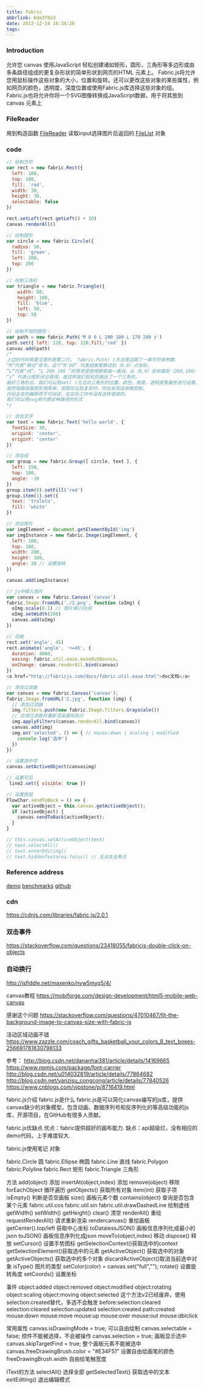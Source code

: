 ```yaml
---
title: fabric
abbrlink: 6de370a3
date: 2017-12-24 16:34:26
tags:
---
```


### Introduction
允许您 canvas 使用JavaScript 轻松创建诸如矩形，圆形，三角形等多边形或由多条路径组成的更复杂形状的简单形状到网页的HTML 元素上。
Fabric.js将允许您用鼠标操作这些对象的大小，位置和旋转。还可以更改这些对象的某些属性，例如网页的颜色，透明度，深度位置或使用Fabric.js库选择这些对象的组。
Fabric.js也将允许你将一个SVG图像转换成JavaScript数据，用于将其放到 canvas 元素上

### FileReader
用到构造函数 <a href="https://developer.mozilla.org/zh-CN/docs/Web/API/FileReader" target="_blank"/>FileReader</a> 读取input选择图片后返回的 <a href="https://developer.mozilla.org/zh-CN/docs/Web/API/FileList" />FileList</a> 对象

### code
```js
// 绘制方形
var rect = new fabric.Rect({
  left: 100,
  top: 100,
  fill: 'red',
  width: 30,
  height: 30,
  selectable: false
})

rect.setLeft(rect.getLeft() + 10)
canvas.renderAll()

// 绘制圆形
var circle = new fabric.Circle({
  radius: 50,
  fill: 'green',
  left: 200,
  top: 200
})

// 绘制三角形
var triangle = new fabric.Triangle({
    width: 80,
    height: 100,
    fill: 'blue',
    left: 50,
    top: 50
})

// 绘制不规则图形：
var path = new fabric.Path('M 0 0 L 200 100 L 170 200 z')
path.set({ left: 120, top: 120,fill:'red' })
canvas.add(path)
/*
上边的代码需要注意的是第二行， fabric.Path( )方法里边跟了一串字符串参数.
“M”代表“移动”命令，这个“M 00” 代表把画笔移动到（0,0）点坐标。
“L”代表“线”，“L 200 100 ”的意思是使用钢笔画一条线，从（0,0）坐标画到（200,100）坐标。
“z” 代表让图形闭合路径。就这样我们轻松的画出了一个三角形。
画好三角形后，我们可以用set( )方法对三角形的位置、颜色、角度、透明度等属性进行设置。
虽然用路径画图形很简单，但图形比较复杂时，你会发现这很难控制，
代码会变的臃肿而不可阅读，在实际工作中没有这样使用的。
我们可以用svg来代替这种路径的形式
*/

// 添加文字
var text = new fabric.Text('hello world', {
  fontSize: 30,
  originX: 'center',
  originY: 'center'
})

// 添加组
var group = new fabric.Group([ circle, text ], {
  left: 150,
  top: 100,
  angle: -10
})
group.item(0).setFill('red')
group.item(1).set({
  text: 'trololo',
  fill: 'white'
})

// 添加图片
var imgElement = document.getElementById('img')
var imgInstance = new fabric.Image(imgElement, {
  left: 100,
  top: 100,
  width: 200,
  height: 100,
  angle: 30 // 设置旋转
})

canvas.add(imgInstance)

// js中插入图片
var canvas = new fabric.Canvas('canvas')
fabric.Image.fromURL('./2.png', function (oImg) {
  oImg.scale(0.1) // 图片缩小10倍
  oImg.setWidth(200)
  canvas.add(oImg)
})

// 动画
rect.set('angle', 45)
rect.animate('angle', '+=45', {
  duration: 4000,
  easing: fabric.util.ease.easeOutBounce,
  onChange: canvas.renderAll.bind(canvas)
})
<a href="http://fabricjs.com/docs/fabric.util.ease.html">doc文档</a>

// 添加过滤器
var canvas = new fabric.Canvas('canvas');
fabric.Image.fromURL('2.jpg', function (img) {
  // 添加过滤器
  img.filters.push(new fabric.Image.filters.Grayscale())
  // 应用过滤器并重新渲染画布执行
  img.applyFilters(canvas.renderAll.bind(canvas))
  canvas.add(img)
  img.on('selected', () => { // mouse:down | scaling | modified
    console.log('选中')
  })
})

// 设置选中项
canvas.setActiveObject(canvasimg)

// 设置可见
 line2.set({ visible: true })

// 设置图层
FlowChar.sendToBack = () => {
  var activeObject = this.canvas.getActiveObject();
  if (activeObject) {
    canvas.sendToBack(activeObject);
  }
}
```

```js
// this.canvas.setActiveObject(text)
// text.selectAll()
// text.enterEditing()
// text.hiddenTextarea.focus() // 无法失去焦点
```

### Reference address
<a href="http://fabricjs.com/" target="_blank">demo</a>
<a href="http://fabricjs.com/benchmarks/" target="_blank">benchmarks</a>
<a href="https://github.com/kangax/fabric.js" target="_blank">github</a>

### cdn
https://cdnjs.com/libraries/fabric.js/2.0.1

### 双击事件
https://stackoverflow.com/questions/23418055/fabricjs-double-click-on-objects

### 自动换行
http://jsfiddle.net/maxenko/nyw5myq5/4/

canvas教程
https://mobiforge.com/design-development/html5-mobile-web-canvas

感谢这个问题
https://stackoverflow.com/questions/47010467/fit-the-background-image-to-canvas-size-with-fabric-js

活动区域动画不错
https://www.zazzle.com/coach_gifts_basketball_your_colors_8_text_boxes-256691781630798133

参考：
http://blog.csdn.net/dananhai381/article/details/14169665
https://www.npmjs.com/package/font-carrier
http://blog.csdn.net/u014032819/article/details/77864682
http://blog.csdn.net/yanzisu_congcong/article/details/77840526
https://www.cnblogs.com/vipstone/p/8716419.html

fabric.js介绍
fabric.js是什么
fabric.js是可以简化canvas编写的js库，提供canvas缺少的对象模型，包含动画、数据序列号和反序列化的等高级功能的js库，开源项目，在GitHub有很多人贡献。

fabric.js优缺点
优点：fabric提供超好的画布能力.
缺点：api超级烂，没有相应的demo代码，上手难度较大.

fabric.js使用笔记
对象

fabric.Circle 圆
fabric.Ellipse  椭圆
fabric.Line 直线
fabric.Polygon
fabric.Polyline
fabric.Rect 矩形
fabric.Triangle 三角形

方法
add(object) 添加
insertAt(object,index) 添加
remove(object) 移除
forEachObject 循环遍历
getObjects() 获取所有对象
item(int) 获取子项
isEmpty() 判断是否空画板
size() 画板元素个数
contains(object) 查询是否包含某个元素
fabric.util.cos
fabric.util.sin
fabric.util.drawDashedLine 绘制虚线
getWidth() setWidth()
getHeight()
clear() 清空
renderAll() 重绘
requestRenderAll() 请求重新渲染
rendercanvas() 重绘画板
getCenter().top/left 获取中心坐标
toDatalessJSON() 画板信息序列化成最小的json
toJSON() 画板信息序列化成json
moveTo(object,index) 移动
dispose() 释放
setCursor() 设置手势图标
getSelectionContext()获取选中的context
getSelectionElement()获取选中的元素
getActiveObject() 获取选中的对象
getActiveObjects() 获取选中的多个对象
discardActiveObject()取消当前选中对象
isType() 图片的类型
setColor(color) = canvas.set("full","");
rotate() 设置旋转角度
setCoords() 设置坐标



事件
object:added
object:removed
object:modified
object:rotating
object:scaling
object:moving
object:selected 这个方法v2已经废弃，使用selection:created替代，多选不会触发
before:selection:cleared
selection:cleared
selection:updated
selection:created
path:created
mouse:down
mouse:move
mouse:up
mouse:over
mouse:out
mouse:dblclick



常用属性
canvas.isDrawingMode = true; 可以自由绘制
canvas.selectable = false; 控件不能被选择，不会被操作
canvas.selection = true; 画板显示选中
canvas.skipTargetFind = true; 整个画板元素不能被选中
canvas.freeDrawingBrush.color = "#E34F51" 设置自由绘画笔的颜色
freeDrawingBrush.width 自由绘笔触宽度



IText的方法
selectAll() 选择全部
getSelectedText() 获取选中的文本
exitEditing() 退出编辑模式


